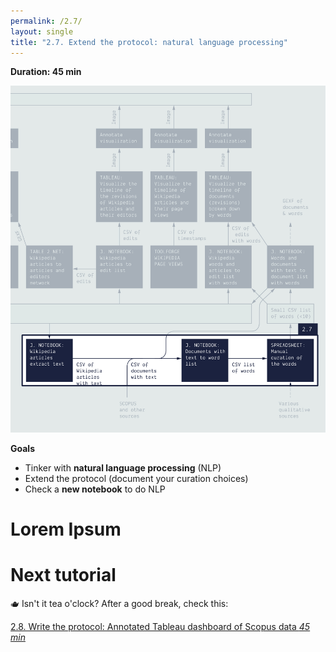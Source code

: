 ```yaml
---
permalink: /2.7/
layout: single
title: "2.7. Extend the protocol: natural language processing"
---
```


**Duration: 45 min**

[
	![Overview tuto 2.7](../assets/images/2-7.jpg)
](../assets/images/2-7.jpg)

**Goals**
* Tinker with **natural language processing** (NLP)
* Extend the protocol (document your curation choices)
* Check a **new notebook** to do NLP

# Lorem Ipsum

# Next tutorial

🫖 Isn't it tea o'clock? After a good break, check this:

[2.8. Write the protocol: Annotated Tableau dashboard of Scopus data *45 min*](../2.8/)
